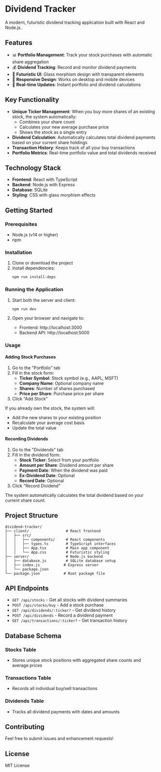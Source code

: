 # Dividend Tracker

A modern, futuristic dividend tracking application built with React and Node.js.

## Features

- 📊 **Portfolio Management**: Track your stock purchases with automatic share aggregation
- 💰 **Dividend Tracking**: Record and monitor dividend payments
- 🎨 **Futuristic UI**: Glass morphism design with transparent elements
- 📱 **Responsive Design**: Works on desktop and mobile devices
- 🔄 **Real-time Updates**: Instant portfolio and dividend calculations

## Key Functionality

- **Unique Ticker Management**: When you buy more shares of an existing stock, the system automatically:
  - Combines your share count
  - Calculates your new average purchase price
  - Shows the stock as a single entry
- **Dividend Calculation**: Automatically calculates total dividend payments based on your current share holdings
- **Transaction History**: Keeps track of all your buy transactions
- **Portfolio Metrics**: Real-time portfolio value and total dividends received

## Technology Stack

- **Frontend**: React with TypeScript
- **Backend**: Node.js with Express
- **Database**: SQLite
- **Styling**: CSS with glass morphism effects

## Getting Started

### Prerequisites

- Node.js (v14 or higher)
- npm

### Installation

1. Clone or download the project
2. Install dependencies:
   ```bash
   npm run install-deps
   ```

### Running the Application

1. Start both the server and client:
   ```bash
   npm run dev
   ```

2. Open your browser and navigate to:
   - Frontend: http://localhost:3000
   - Backend API: http://localhost:5000

### Usage

#### Adding Stock Purchases

1. Go to the "Portfolio" tab
2. Fill in the stock form:
   - **Ticker Symbol**: Stock symbol (e.g., AAPL, MSFT)
   - **Company Name**: Optional company name
   - **Shares**: Number of shares purchased
   - **Price per Share**: Purchase price per share
3. Click "Add Stock"

If you already own the stock, the system will:
- Add the new shares to your existing position
- Recalculate your average cost basis
- Update the total value

#### Recording Dividends

1. Go to the "Dividends" tab
2. Fill in the dividend form:
   - **Stock Ticker**: Select from your portfolio
   - **Amount per Share**: Dividend amount per share
   - **Payment Date**: When the dividend was paid
   - **Ex-Dividend Date**: Optional
   - **Record Date**: Optional
3. Click "Record Dividend"

The system automatically calculates the total dividend based on your current share count.

## Project Structure

```
dividend-tracker/
├── client/                 # React frontend
│   ├── src/
│   │   ├── components/     # React components
│   │   ├── types.ts        # TypeScript interfaces
│   │   ├── App.tsx         # Main app component
│   │   └── App.css         # Futuristic styling
├── server/                 # Node.js backend
│   ├── database.js         # SQLite database setup
│   ├── index.js           # Express server
│   └── package.json
└── package.json           # Root package file
```

## API Endpoints

- `GET /api/stocks` - Get all stocks with dividend summaries
- `POST /api/stocks/buy` - Add a stock purchase
- `GET /api/dividends/:ticker?` - Get dividend history
- `POST /api/dividends` - Record a dividend payment
- `GET /api/transactions/:ticker?` - Get transaction history

## Database Schema

### Stocks Table
- Stores unique stock positions with aggregated share counts and average prices

### Transactions Table
- Records all individual buy/sell transactions

### Dividends Table
- Tracks all dividend payments with dates and amounts

## Contributing

Feel free to submit issues and enhancement requests!

## License

MIT License